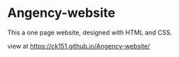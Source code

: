 # Angency-website
This a one page website, designed with HTML and CSS. 



view at https://ck151.github.io/Angency-website/
